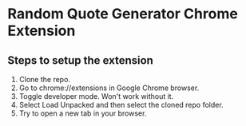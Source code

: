 # Random Quote Generator Chrome Extension
## Steps to setup the extension
1. Clone the repo.
2. Go to chrome://extensions in Google Chrome browser.
3. Toggle developer mode. Won't work without it.
4. Select Load Unpacked and then select the cloned repo folder.
5. Try to open a new tab in your browser.
